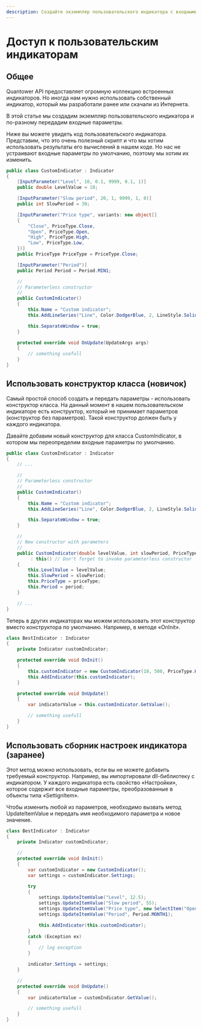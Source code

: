 ```yaml
---
description: Создайте экземпляр пользовательского индикатора с входными параметрами.
---
```


# Доступ к пользовательским индикаторам

## Общее

Quantower API предоставляет огромную коллекцию встроенных индикаторов. Но иногда нам нужно использовать собственный индикатор, который мы разработали ранее или скачали из Интернета.

В этой статье мы создадим экземпляр пользовательского индикатора и по-разному передадим входные параметры.

Ниже вы можете увидеть код пользовательского индикатора. Представим, что это очень полезный скрипт и что мы хотим использовать результаты его вычислений в нашем коде. Но нас не устраивают входные параметры по умолчанию, поэтому мы хотим их изменить.

```csharp
public class CustomIndicator : Indicator
{
    [InputParameter("Level", 10, 0.1, 9999, 0.1, 1)]
    public double LevelValue = 10;

    [InputParameter("Slow period", 20, 1, 9999, 1, 0)]
    public int SlowPeriod = 30;

    [InputParameter("Price type", variants: new object[]
    {
        "Close", PriceType.Close,
        "Open", PriceType.Open,
        "High", PriceType.High,
        "Low", PriceType.Low,
    })]
    public PriceType PriceType = PriceType.Close;

    [InputParameter("Period")]
    public Period Period = Period.MIN1;

    //
    // Parameterless constructor
    //
    public CustomIndicator()
    {
        this.Name = "Custom indicator";
        this.AddLineSeries("Line", Color.DodgerBlue, 2, LineStyle.Solid);

        this.SeparateWindow = true;
    }

    protected override void OnUpdate(UpdateArgs args)
    {
        // something usefull
    }
}
```

## Использовать конструктор класса \(новичок\)

Самый простой способ создать и передать параметры - использовать конструктор класса. На данный момент в нашем пользовательском индикаторе есть конструктор, который не принимает параметров \(конструктор без параметров\). Такой конструктор должен быть у каждого индикатора.

Давайте добавим новый конструктор для класса CustomIndicator, в котором мы переопределим входные параметры по умолчанию.

```csharp
public class CustomIndicator : Indicator
{
    // ...

    //
    // Parameterless constructor
    //
    public CustomIndicator()
    {
        this.Name = "Custom indicator";
        this.AddLineSeries("Line", Color.DodgerBlue, 2, LineStyle.Solid);

        this.SeparateWindow = true;
    }

    //
    // New constructor with parameters
    //
    public CustomIndicator(double levelValue, int slowPeriod, PriceType priceType, Period period)
         : this() // Don't forget to invoke parameterless constructor
    {
        this.LevelValue = levelValue;
        this.SlowPeriod = slowPeriod;
        this.PriceType = priceType;
        this.Period = period;
    }

    // ...
}
```

Теперь в других индикаторах мы можем использовать этот конструктор вместо конструктора по умолчанию. Например, в методе «OnInit».

```csharp
class BestIndicator : Indicator
{       
    private Indicator customIndicator;

    protected override void OnInit()
    {
        this.customIndicator = new CustomIndicator(10, 500, PriceType.High, Period.DAY1);
        this.AddIndicator(this.customIndicator);
    }

    protected override void OnUpdate()
    {
        var indicatorValue = this.customIndicator.GetValue();

        // something usefull
    }
}
```

## Использовать сборник настроек индикатора \(заранее\)

Этот метод можно использовать, если вы не можете добавить требуемый конструктор. Например, вы импортировали dll-библиотеку с индикатором. У каждого индикатора есть свойство «Настройки», которое содержит все входные параметры, преобразованные в объекты типа «SettignItem».

Чтобы изменить любой из параметров, необходимо вызвать метод UpdateItemValue и передать имя необходимого параметра и новое значение.

```csharp
class BestIndicator : Indicator
{       
    private Indicator customIndicator;

    //    
    protected override void OnInit()
    {
        var customIndicator = new CustomIndicator();
        var settings = customIndicator.Settings;

        try
        {
            settings.UpdateItemValue("Level", 12.5);
            settings.UpdateItemValue("Slow period", 55);
            settings.UpdateItemValue("Price type", new SelectItem("Open", PriceType.Open));
            settings.UpdateItemValue("Period", Period.MONTH1);

            this.AddIndicator(this.customIndicator);
        }
        catch (Exception ex)
        {
            // log exception
        }

        indicator.Settings = settings;
    }

    // 
    protected override void OnUpdate()
    {
        var indicatorValue = customIndicator.GetValue();

        // something usefull
    }
}
```


